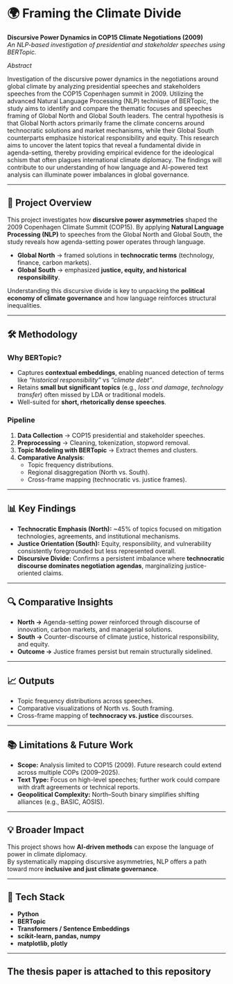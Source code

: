 
# 🌍 Framing the Climate Divide
**Discursive Power Dynamics in COP15 Climate Negotiations (2009)**  
*An NLP-based investigation of presidential and stakeholder speeches using BERTopic.*

*Abstract*

Investigation of the discursive power dynamics in the negotiations around global climate by analyzing presidential speeches and stakeholders speeches from the COP15 Copenhagen summit in 2009. Utilizing the advanced Natural Language Processing (NLP) technique of BERTopic, the study aims to identify and compare the thematic focuses and speeches framing of Global North and Global South leaders. The central hypothesis is that Global North actors primarily frame the climate concerns around technocratic solutions and market mechanisms, while their Global South counterparts emphasize historical responsibility and equity. This research aims to uncover the latent topics that reveal a fundamental divide in agenda-setting, thereby providing empirical evidence for the ideological schism that often plagues international climate diplomacy. The findings will contribute to our understanding of how language and AI-powered text analysis can illuminate power imbalances in global governance.


---

## 📖 Project Overview
This project investigates how **discursive power asymmetries** shaped the 2009 Copenhagen Climate Summit (COP15). By applying **Natural Language Processing (NLP)** to speeches from the Global North and Global South, the study reveals how agenda-setting power operates through language.

- **Global North** → framed solutions in **technocratic terms** (technology, finance, carbon markets).  
- **Global South** → emphasized **justice, equity, and historical responsibility**.  

Understanding this discursive divide is key to unpacking the **political economy of climate governance** and how language reinforces structural inequalities.

---

## 🛠️ Methodology

### Why BERTopic?
- Captures **contextual embeddings**, enabling nuanced detection of terms like *“historical responsibility”* vs *“climate debt”*.  
- Retains **small but significant topics** (e.g., *loss and damage*, *technology transfer*) often missed by LDA or traditional models.  
- Well-suited for **short, rhetorically dense speeches**.

### Pipeline
1. **Data Collection** → COP15 presidential and stakeholder speeches.  
2. **Preprocessing** → Cleaning, tokenization, stopword removal.  
3. **Topic Modeling with BERTopic** → Extract themes and clusters.  
4. **Comparative Analysis**:
   - Topic frequency distributions.  
   - Regional disaggregation (North vs. South).  
   - Cross-frame mapping (technocratic vs. justice frames).  

---

## 📊 Key Findings

- **Technocratic Emphasis (North):** ~45% of topics focused on mitigation technologies, agreements, and institutional mechanisms.  
- **Justice Orientation (South):** Equity, responsibility, and vulnerability consistently foregrounded but less represented overall.  
- **Discursive Divide:** Confirms a persistent imbalance where **technocratic discourse dominates negotiation agendas**, marginalizing justice-oriented claims.  

---

## 🔍 Comparative Insights

- **North →** Agenda-setting power reinforced through discourse of innovation, carbon markets, and managerial solutions.  
- **South →** Counter-discourse of climate justice, historical responsibility, and equity.  
- **Outcome →** Justice frames persist but remain structurally sidelined.  

---

## 📈 Outputs

- Topic frequency distributions across speeches.  
- Comparative visualizations of North vs. South framing.  
- Cross-frame mapping of **technocracy vs. justice** discourses.  

---

## 📚 Limitations & Future Work
- **Scope:** Analysis limited to COP15 (2009). Future research could extend across multiple COPs (2009–2025).  
- **Text Type:** Focus on high-level speeches; further work could compare with draft agreements or technical reports.  
- **Geopolitical Complexity:** North–South binary simplifies shifting alliances (e.g., BASIC, AOSIS).  

---

## 💡 Broader Impact
This project shows how **AI-driven methods** can expose the language of power in climate diplomacy.  
By systematically mapping discursive asymmetries, NLP offers a path toward more **inclusive and just climate governance**.

---

## 🧰 Tech Stack
- **Python**  
- **BERTopic**  
- **Transformers / Sentence Embeddings**  
- **scikit-learn, pandas, numpy**  
- **matplotlib, plotly**  

---

## The thesis paper is attached to this repository
